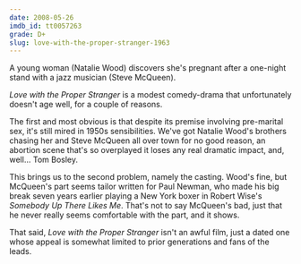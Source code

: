 ```yaml
---
date: 2008-05-26
imdb_id: tt0057263
grade: D+
slug: love-with-the-proper-stranger-1963
---
```


A young woman (Natalie Wood) discovers she's pregnant after a one-night stand with a jazz musician (Steve McQueen).

_Love with the Proper Stranger_ is a modest comedy-drama that unfortunately doesn't age well, for a couple of reasons.

The first and most obvious is that despite its premise involving pre-marital sex, it's still mired in 1950s sensibilities. We've got Natalie Wood's brothers chasing her and Steve McQueen all over town for no good reason, an abortion scene that's so overplayed it loses any real dramatic impact, and, well... Tom Bosley.

This brings us to the second problem, namely the casting. Wood's fine, but McQueen's part seems tailor written for Paul Newman, who made his big break seven years earlier playing a New York boxer in Robert Wise's <span data-imdb-id="tt0049778">_Somebody Up There Likes Me_</span>. That's not to say McQueen's bad, just that he never really seems comfortable with the part, and it shows.

That said, _Love with the Proper Stranger_ isn't an awful film, just a dated one whose appeal is somewhat limited to prior generations and fans of the leads.
